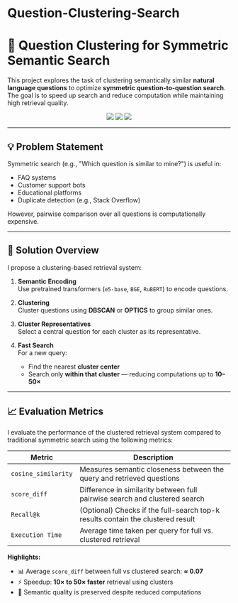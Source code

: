 # Question-Clustering-Search
# 🧠 Question Clustering for Symmetric Semantic Search

This project explores the task of clustering semantically similar **natural language questions** to optimize **symmetric question-to-question search**. The goal is to speed up search and reduce computation while maintaining high retrieval quality.

<p align="center">
  <img src="https://img.shields.io/badge/Language-Python3-blue?style=flat-square"/>
  <img src="https://img.shields.io/badge/Framework-SentenceTransformers-orange?style=flat-square"/>
  <img src="https://img.shields.io/badge/Clustering-DBSCAN-green?style=flat-square"/>
</p>

---

## 💡 Problem Statement

Symmetric search (e.g., "Which question is similar to mine?") is useful in:
- FAQ systems
- Customer support bots
- Educational platforms
- Duplicate detection (e.g., Stack Overflow)

However, pairwise comparison over all questions is computationally expensive.

---

## 🚀 Solution Overview

I propose a clustering-based retrieval system:

1. **Semantic Encoding**  
   Use pretrained transformers (`e5-base`, `BGE`, `RuBERT`) to encode questions.

2. **Clustering**  
   Cluster questions using **DBSCAN** or **OPTICS** to group similar ones.

3. **Cluster Representatives**  
   Select a central question for each cluster as its representative.

4. **Fast Search**  
   For a new query:
   - Find the nearest **cluster center**
   - Search only **within that cluster** — reducing computations up to **10–50×**

---

## 📈 Evaluation Metrics

I evaluate the performance of the clustered retrieval system compared to traditional symmetric search using the following metrics:

| **Metric**            | **Description**                                                                 |
|-----------------------|---------------------------------------------------------------------------------|
| `cosine_similarity`   | Measures semantic closeness between the query and retrieved questions          |
| `score_diff`          | Difference in similarity between full pairwise search and clustered search     |
| `Recall@k`            | (Optional) Checks if the full-search top-k results contain the clustered result |
| `Execution Time`      | Average time taken per query for full vs. clustered retrieval                  |

**Highlights:**
- 📊 Average `score_diff` between full vs clustered search: **≈ 0.07**
- ⚡ Speedup: **10× to 50× faster** retrieval using clusters
- 🧠 Semantic quality is preserved despite reduced computations

